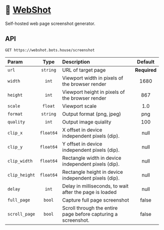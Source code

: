 # 📸 [WebShot](https://webshot.bots.house)

Self-hosted web page screenshot generator.

## API

```http
GET https://webshot.bots.house/screenshot
```

| Param         |   Type    | Description                                             |   Default    |
| :------------ | :-------: | :------------------------------------------------------ | :----------: |
| `url`         | `string`  | URL of target page                                      | **Required** |
| `width`       |   `int`   | Viewport width in pixels of the browser render          |     1680     |
| `height`      |   `int`   | Viewport height in pixels of the browser render         |     867      |
| `scale`       |  `float`  | Viewport scale                                          |     1.0      |
| `format`      | `string`  | Output format (png, jpeg)                               |     png      |
| `quality`     |   `int`   | Output image quiality                                   |     100      |
| `clip_x`      | `float64` | X offset in device independent pixels (dip).            |     null     |
| `clip_y`      | `float64` | Y offset in device independent pixels (dip).            |     null     |
| `clip_width`  | `float64` | Rectangle width in device independent pixels (dip).     |     null     |
| `clip_height` | `float64` | Rectangle height in device independent pixels (dip).    |     null     |
| `delay`       |   `int`   | Delay in milliseconds, to wait after the page is loaded |     null     |
| `full_page`   |  `bool`   | Capture full page screenshot                            |    false     |
| `scroll_page` | `bool`    | Scroll through the entire page before capturing a screenshot. | false | 
